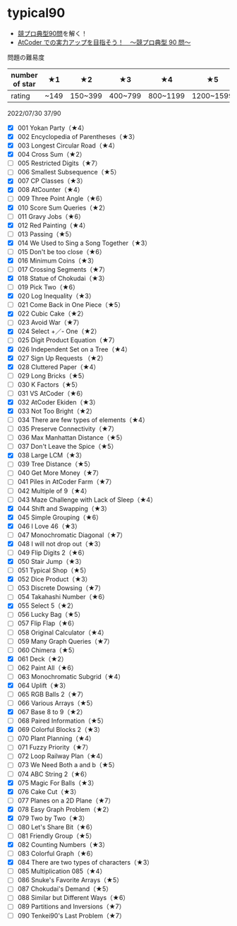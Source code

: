 # typical90

- [競プロ典型90問](https://atcoder.jp/contests/typical90)を解く！
- [AtCoder での実力アップを目指そう！　～競プロ典型 90 問～](https://qiita.com/e869120/items/1b2a5f0f07fd927e44e9)

問題の難易度

| number of star | ★1   | ★2      | ★3      | ★4       | ★5        | ★6        | ★7    |
| -------------- | ---- | ------- | ------- | -------- | --------- | --------- | ----- |
| rating         | ~149 | 150~399 | 400~799 | 800~1199 | 1200~1599 | 1600~1999 | 2000~ |

2022/07/30 37/90

- [x] 001 Yokan Party（★4）
- [x] 002 Encyclopedia of Parentheses（★3）
- [x] 003 Longest Circular Road（★4）
- [x] 004 Cross Sum（★2）
- [ ] 005 Restricted Digits（★7）
- [ ] 006 Smallest Subsequence（★5）
- [x] 007 CP Classes（★3）
- [x] 008 AtCounter（★4）
- [ ] 009 Three Point Angle（★6）
- [x] 010 Score Sum Queries（★2）
- [ ] 011 Gravy Jobs（★6）
- [x] 012 Red Painting（★4）
- [ ] 013 Passing（★5）
- [x] 014 We Used to Sing a Song Together（★3）
- [ ] 015 Don't be too close（★6）
- [x] 016 Minimum Coins（★3）
- [ ] 017 Crossing Segments（★7）
- [x] 018 Statue of Chokudai（★3）
- [ ] 019 Pick Two（★6）
- [x] 020 Log Inequality（★3）
- [ ] 021 Come Back in One Piece（★5）
- [x] 022 Cubic Cake（★2）
- [ ] 023 Avoid War（★7）
- [x] 024 Select +／- One（★2）
- [ ] 025 Digit Product Equation（★7）
- [x] 026 Independent Set on a Tree（★4）
- [x] 027 Sign Up Requests （★2）
- [x] 028 Cluttered Paper（★4）
- [ ] 029 Long Bricks（★5）
- [ ] 030 K Factors（★5）
- [ ] 031 VS AtCoder（★6）
- [x] 032 AtCoder Ekiden（★3）
- [x] 033 Not Too Bright（★2）
- [ ] 034 There are few types of elements（★4）
- [ ] 035 Preserve Connectivity（★7）
- [ ] 036 Max Manhattan Distance（★5）
- [ ] 037 Don't Leave the Spice（★5）
- [x] 038 Large LCM（★3）
- [ ] 039 Tree Distance（★5）
- [ ] 040 Get More Money（★7）
- [ ] 041 Piles in AtCoder Farm（★7）
- [ ] 042 Multiple of 9（★4）
- [ ] 043 Maze Challenge with Lack of Sleep（★4）
- [x] 044 Shift and Swapping（★3）
- [x] 045 Simple Grouping（★6）
- [x] 046 I Love 46（★3）
- [ ] 047 Monochromatic Diagonal（★7）
- [x] 048 I will not drop out（★3）
- [ ] 049 Flip Digits 2（★6）
- [x] 050 Stair Jump（★3）
- [ ] 051 Typical Shop（★5）
- [x] 052 Dice Product（★3）
- [ ] 053 Discrete Dowsing（★7）
- [ ] 054 Takahashi Number（★6）
- [x] 055 Select 5（★2）
- [ ] 056 Lucky Bag（★5）
- [ ] 057 Flip Flap（★6）
- [ ] 058 Original Calculator（★4）
- [ ] 059 Many Graph Queries（★7）
- [ ] 060 Chimera（★5）
- [x] 061 Deck（★2）
- [ ] 062 Paint All（★6）
- [ ] 063 Monochromatic Subgrid（★4）
- [x] 064 Uplift（★3）
- [ ] 065 RGB Balls 2（★7）
- [ ] 066 Various Arrays（★5）
- [x] 067 Base 8 to 9（★2）
- [ ] 068 Paired Information（★5）
- [x] 069 Colorful Blocks 2（★3）
- [ ] 070 Plant Planning（★4）
- [ ] 071 Fuzzy Priority（★7）
- [ ] 072 Loop Railway Plan（★4）
- [ ] 073 We Need Both a and b（★5）
- [ ] 074 ABC String 2（★6）
- [x] 075 Magic For Balls（★3）
- [x] 076 Cake Cut（★3）
- [ ] 077 Planes on a 2D Plane（★7）
- [x] 078 Easy Graph Problem（★2）
- [x] 079 Two by Two（★3）
- [ ] 080 Let's Share Bit（★6）
- [ ] 081 Friendly Group（★5）
- [x] 082 Counting Numbers（★3）
- [ ] 083 Colorful Graph（★6）
- [x] 084 There are two types of characters（★3）
- [ ] 085 Multiplication 085（★4）
- [ ] 086 Snuke's Favorite Arrays（★5）
- [ ] 087 Chokudai's Demand（★5）
- [ ] 088 Similar but Different Ways（★6）
- [ ] 089 Partitions and Inversions（★7）
- [ ] 090 Tenkei90's Last Problem（★7）
